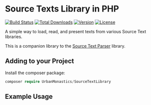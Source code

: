 # Source Texts Library in PHP
[![Build Status](https://api.travis-ci.com/UrbanMonastics/Source-Text-Library.svg)](https://app.travis-ci.com/github/UrbanMonastics/Source-Text-Library)
[![Total Downloads](https://poser.pugx.org/urbanmonastics/sourcetextlibrary/d/total.svg)](https://packagist.org/packages/urbanmonastics/sourcetextlibrary)
[![Version](https://poser.pugx.org/urbanmonastics/sourcetextlibrary/v/stable.svg)](https://packagist.org/packages/urbanmonastics/sourcetextlibrary)
[![License](https://poser.pugx.org/urbanmonastics/sourcetextlibrary/license.svg)](https://packagist.org/packages/urbanmonastics/sourcetextlibrary)

A simple way to load, read, and present texts from various Source Text libraries.

This is a companion library to the [Source Text Parser](https://github.com/UrbanMonastics/Source-Text-Parser) library.





## Adding to your Project  
  
Install the composer package:  

```php
composer require UrbanMonastics/SourceTextLibrary
```

  
## Example Usage  
